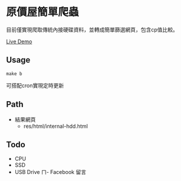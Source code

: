 # 原價屋簡單爬蟲

目前僅實現爬取傳統內接硬碟資料，並轉成簡單篩選網頁，包含cp值比較。

[Live Demo](https://scsa3.github.io/coolpc/)

## Usage

```shell script
make b
```

可搭配cron實現定時更新

## Path

- 結果網頁
    - res/html/internal-hdd.html
    
## Todo

- CPU
- SSD
- USB Drive
ㄇ- Facebook 留言